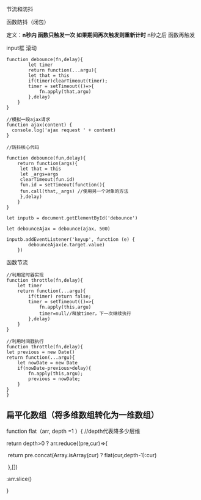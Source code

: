 节流和防抖

函数防抖（闭包）

定义：**n秒内 函数只触发一次 如果期间再次触发则重新计时** n秒之后 函数再触发

input框 滚动

```
function debounce(fn,delay){
        let timer
        return function(...argu){
        let that = this
        if(timer)clearTimeout(timer);
        timer = setTimeout(()=>{
        	fn.apply(that,argu)
        },delay)
	}
}
```

```
//模拟一段ajax请求
function ajax(content) {
  console.log('ajax request ' + content)
}

//防抖核心代码

function debounce(fun,delay){
	return function(args){
	 let that = this
	 let _args=args
	 clearTimeout(fun.id)
	 fun.id = setTimeout(function(){
	 fun.call(that,_args) //使用另一个对象的方法
	 },delay)
	}
}

let inputb = document.getElementById('debounce')

let debounceAjax = debounce(ajax, 500)

inputb.addEventListener('keyup', function (e) {
        debounceAjax(e.target.value)
    })

```

函数节流



```
//利用定时器实现
function throttle(fn,delay){
	let timer
	return function(...argu){
		if(timer) return false;
		timer = setTimeout(()=>{
			fn.apply(this,argu)
			timer=null//释放timer，下一次继续执行
		},delay)
	}
}

//利用时间戳执行
function throttle(fn,delay){
let previous = new Date()
return function(...argu){
	let nowDate = new Date
	if(nowDate-previous>delay){
        fn.apply(this,argu);
        previous = nowDate;
	}
}
}
```

## 扁平化数组（将多维数组转化为一维数组）

function flat（arr, depth =1 ）{  //depth代表降多少层维

  return depth>0 ? arr.reduce((pre,cur)=>{

​		return pre.concat(Array.isArray(cur) ? flat(cur,depth-1):cur)

​	},[])

:arr.slice()

}